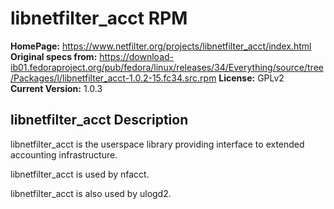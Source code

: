 # libnetfilter_acct RPM

**HomePage:** https://www.netfilter.org/projects/libnetfilter_acct/index.html  
**Original specs from:** https://download-ib01.fedoraproject.org/pub/fedora/linux/releases/34/Everything/source/tree/Packages/l/libnetfilter_acct-1.0.2-15.fc34.src.rpm
**License:**	GPLv2  
**Current Version:**	1.0.3

## libnetfilter_acct Description

libnetfilter_acct is the userspace library providing interface to extended
accounting infrastructure.

libnetfilter_acct is used by nfacct.
  
libnetfilter_acct is also used by ulogd2.   

